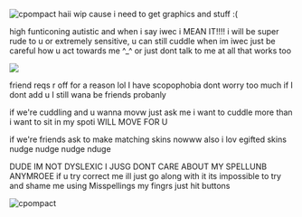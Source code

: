 ![cpompact](https://github.com/user-attachments/assets/91e429ff-4933-4dd6-8a23-511ad969b349)
haii wip cause i need to get graphics and stuff :(

high funticoning autistic and when i say iwec i MEAN IT!!!! i will be super rude to u or extremely sensitive, u can still cuddle when im iwec just be careful how u act towards me ^_^ or just dont talk to me at all that works too

![](https://komarev.com/ghpvc/?username=partiesareforlosers&color=fb8f94&label=my+lab+subjects) 

friend reqs r off for a reason lol I have scopophobia dont worry too much if I dont add u I still wana be friends probanly

if we're cuddling and u wanna movw just ask me i want to cuddle more than i want to sit in my spoti WILL MOVE FOR U

if we're friends ask to make matching skins nowww also i lov egifted skins nudge nudge nudge nduge

DUDE IM NOT DYSLEXIC I JUSG DONT CARE ABOUT MY SPELLUNB ANYMROEE if u try correct me ill just go along with it its impossible to try and shame me using Misspellings my fingrs just hit buttons

![cpompact](https://github.com/user-attachments/assets/97028a80-e604-4a4f-b1b7-726df3e02652)
